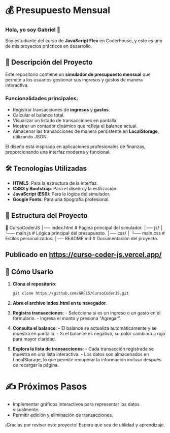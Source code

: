 # 💰 Presupuesto Mensual

### Hola, yo soy Gabriel 👋  
Soy estudiante del curso de **JavaScript Flex** en Coderhouse, y este es uno de mis proyectos prácticos en desarrollo.

## 📌 Descripción del Proyecto  
Este repositorio contiene un **simulador de presupuesto mensual** que permite a los usuarios gestionar sus ingresos y gastos de manera interactiva.  
### Funcionalidades principales:
- Registrar transacciones de **ingresos** y **gastos**.
- Calcular el balance total.
- Visualizar un listado de transacciones en pantalla.
- Mostrar un contador dinámico que refleja el balance actual.
- Almacenar las transacciones de manera persistente en **LocalStorage**, utilizando JSON.

El diseño está inspirado en aplicaciones profesionales de finanzas, proporcionando una interfaz moderna y funcional.

## 🛠️ Tecnologías Utilizadas  
- **HTML5**: Para la estructura de la interfaz.
- **CSS3 y Bootstrap**: Para el diseño y la estilización.
- **JavaScript (ES6)**: Para la lógica del simulador.
- **Google Fonts**: Para una tipografía profesional.

## 📂 Estructura del Proyecto
📁 CursoCoderJS 
│── index.html # Página principal del simulador. 
│── js/ 
│   └── main.js # Lógica principal del presupuesto. 
│── css/ 
│   └── main.css # Estilos personalizados. 
│── README.md # Documentación del proyecto.

## Publicado en https://curso-coder-js.vercel.app/

## 🚀 Cómo Usarlo  
1. **Clona el repositorio**:
   ```bash
   git clone https://github.com/GRF15/CursoCoderJS.git
   
2. **Abre el archivo index.html en tu navegador**.

3. **Registra transacciones**:
           - Selecciona si es un ingreso o un gasto en el formulario.
           - Ingresa el monto y presiona "Agregar".
   
4. **Consulta el balance**:
            - El balance se actualiza automáticamente y se muestra en pantalla.
            - Si el balance es negativo, su color cambiará a rojo para mayor claridad.
   
5. **Explora la lista de transacciones**:
          - Cada transacción registrada se muestra en una lista interactiva.
          - Los datos son almacenados en LocalStorage, lo que permite recuperar la información incluso después de recargar la página.

# ✍️ Próximos Pasos

- Implementar gráficos interactivos para representar los datos visualmente.
- Permitir edición y eliminación de transacciones.

¡Gracias por revisar este proyecto! Espero que sea de utilidad y aprendizaje.
